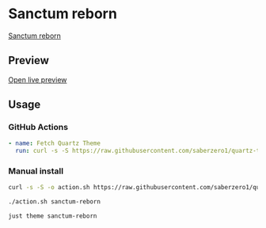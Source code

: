 # Sanctum reborn

[Sanctum reborn](https://github.com/antoKeinanen/)

## Preview

[Open live preview](https://quartz-themes.github.io/sanctum-reborn/)

## Usage

### GitHub Actions

```yaml
- name: Fetch Quartz Theme
  run: curl -s -S https://raw.githubusercontent.com/saberzero1/quartz-themes/master/action.sh | bash -s -- sanctum-reborn
```

### Manual install

```bash
curl -s -S -o action.sh https://raw.githubusercontent.com/saberzero1/quartz-themes/master/action.sh

./action.sh sanctum-reborn
```

```bash
just theme sanctum-reborn
```
